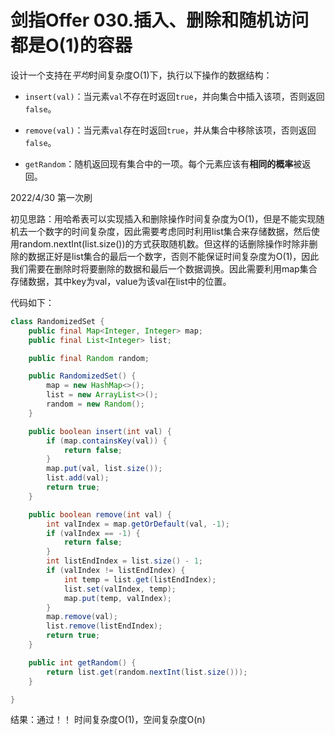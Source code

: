 # 剑指Offer 030.插入、删除和随机访问都是O(1)的容器

设计一个支持在*平均*时间复杂度O(1)下，执行以下操作的数据结构：

- `insert(val)`：当元素`val`不存在时返回`true`，并向集合中插入该项，否则返回`false`。

- `remove(val)`：当元素`val`存在时返回`true`，并从集合中移除该项，否则返回`false`。

- `getRandom`：随机返回现有集合中的一项。每个元素应该有**相同的概率**被返回。

2022/4/30 第一次刷

初见思路：用哈希表可以实现插入和删除操作时间复杂度为O(1)，但是不能实现随机去一个数字的时间复杂度，因此需要考虑同时利用list集合来存储数据，然后使用random.nextInt(list.size())的方式获取随机数。但这样的话删除操作时除非删除的数据正好是list集合的最后一个数字，否则不能保证时间复杂度为O(1)，因此我们需要在删除时将要删除的数据和最后一个数据调换。因此需要利用map集合存储数据，其中key为val，value为该val在list中的位置。

代码如下：

```java
class RandomizedSet {
    public final Map<Integer, Integer> map;
    public final List<Integer> list;

    public final Random random;

    public RandomizedSet() {
        map = new HashMap<>();
        list = new ArrayList<>();
        random = new Random();
    }

    public boolean insert(int val) {
        if (map.containsKey(val)) {
            return false;
        }
        map.put(val, list.size());
        list.add(val);
        return true;
    }

    public boolean remove(int val) {
        int valIndex = map.getOrDefault(val, -1);
        if (valIndex == -1) {
            return false;
        }
        int listEndIndex = list.size() - 1;
        if (valIndex != listEndIndex) {
            int temp = list.get(listEndIndex);
            list.set(valIndex, temp);
            map.put(temp, valIndex);
        }
        map.remove(val);
        list.remove(listEndIndex);
        return true;
    }

    public int getRandom() {
        return list.get(random.nextInt(list.size()));
    }

}
```

结果：通过！！ 时间复杂度O(1)，空间复杂度O(n)


